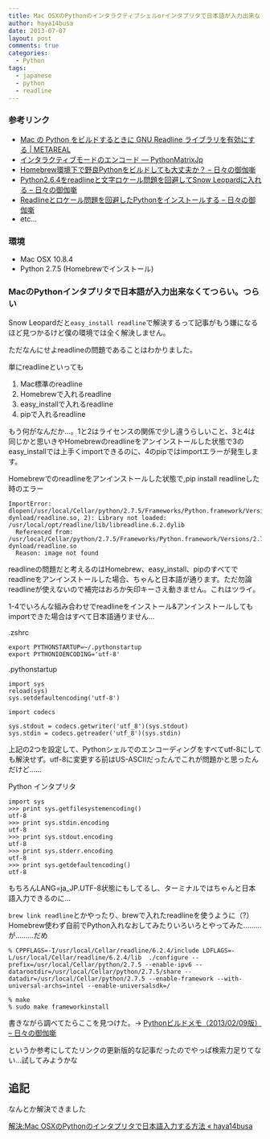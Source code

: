 ```yaml
---
title: Mac OSXのPythonのインタラクティブシェルorインタプリタで日本語が入力出来なくてつらい
author: haya14busa
date: 2013-07-07
layout: post
comments: true
categories:
  - Python
tags:
  - japanese
  - python
  - readline
---
```

### 参考リンク

*   [Mac の Python をビルドするときに GNU Readline ライブラリを有効にする | METAREAL][1]
*   [インタラクティブモードのエンコード — PythonMatrixJp][2]
*   [Homebrew環境下で野良Pythonをビルドしても大丈夫か？ &#8211; 日々の御伽噺][3]
*   [Python2.6.4をreadlineと文字ロケール問題を回避してSnow Leopardに入れる &#8211; 日々の御伽噺][4]
*   [Readlineとロケール問題を回避したPythonをインストールする &#8211; 日々の御伽噺][5]
*   etc…

### 環境

*   Mac OSX 10.8.4
*   Python 2.7.5 (Homebrewでインストール)

### MacのPythonインタプリタで日本語が入力出来なくてつらい。つらい

Snow Leopardだと`easy_install readline`で解決するって記事がもう嫌になるほど見つかるけど僕の環境では全く解決しません。

ただなんにせよreadlineの問題であることはわかりました。

単にreadlineといっても

1.  Mac標準のreadline
2.  Homebrewで入れるreadline
3.  easy_installで入れるreadline
4.  pipで入れるreadline

もう何がなんだか…。1と2はライセンスの関係で少し違うらしいこと、3と4は同じかと思いきやHomebrewのreadlineをアンインストールした状態で3のeasy_installでは上手くimportできるのに、4のpipではimportエラーが発生します。

Homebrewでのreadlineをアンインストールした状態で,pip install readlineした時のエラー

    ImportError: dlopen(/usr/local/Cellar/python/2.7.5/Frameworks/Python.framework/Versions/2.7/lib/python2.7/lib-dynload/readline.so, 2): Library not loaded: /usr/local/opt/readline/lib/libreadline.6.2.dylib
      Referenced from: /usr/local/Cellar/python/2.7.5/Frameworks/Python.framework/Versions/2.7/lib/python2.7/lib-dynload/readline.so
      Reason: image not found
    

readlineの問題だと考えるのはHomebrew、easy_install、pipのすべてでreadlineをアンインストールした場合、ちゃんと日本語が通ります。ただ勿論readlineが使えないので補完はおろか矢印キーさえ動きません。これはツライ。

1-4でいろんな組み合わせでreadlineをインストール&アンインストールしてもimportできた場合はすべて日本語通りません…

.zshrc

    export PYTHONSTARTUP=~/.pythonstartup
    export PYTHONIOENCODING='utf-8'
    

.pythonstartup

    import sys
    reload(sys)
    sys.setdefaultencoding('utf-8')
    
    import codecs
    
    sys.stdout = codecs.getwriter('utf_8')(sys.stdout)
    sys.stdin = codecs.getreader('utf_8')(sys.stdin)
    

上記の2つを設定して、Pythonシェルでのエンコーディングをすべてutf-8にしても解決せず。utf-8に変更する前はUS-ASCIIだったんでこれが問題かと思ったんだけど……

Python インタプリタ

    import sys
    >>> print sys.getfilesystemencoding()
    utf-8
    >>> print sys.stdin.encoding
    utf-8
    >>> print sys.stdout.encoding
    utf-8
    >>> print sys.stderr.encoding
    utf-8
    >>> print sys.getdefaultencoding()
    utf-8
    

もちろんLANG=ja_JP.UTF-8状態にもしてるし、ターミナルではちゃんと日本語入力できるのに…

`brew link readline`とかやったり、brewで入れたreadlineを使うように（?）Homebrew使わず自前でPython入れなおしてみたりいろいろとやってみた………が………だめ

    % CPPFLAGS=-I/usr/local/Cellar/readline/6.2.4/include LDFLAGS=-L/usr/local/Cellar/readline/6.2.4/lib  ./configure --prefix=/usr/local/Cellar/python/2.7.5 --enable-ipv6 --datarootdir=/usr/local/Cellar/python/2.7.5/share --datadir=/usr/local/Cellar/python/2.7.5 --enable-framework --with-universal-archs=intel --enable-universalsdk=/
    
    % make
    % sudo make frameworkinstall
    

書きながら調べてたらここを見つけた。-> [Pythonビルドメモ（2013/02/09版） &#8211; 日々の御伽噺][6]

というか参考にしてたリンクの更新版的な記事だったのでやっぱ検索力足りてない…試してみようかな

## 追記

なんとか解決できました

[解決:Mac OSXのPythonのインタプリタで日本語入力する方法 « haya14busa][7]

 [1]: http://www.metareal.org/2008/04/11/building-readline-enabled-python-on-mac/
 [2]: http://python.matrix.jp/pages/tips/compatibility/interact_encoding.html
 [3]: http://raydive.hatenablog.jp/entry/20100925/1285414097
 [4]: http://raydive.hatenablog.jp/entry/20100207/1265555421
 [5]: http://raydive.hatenablog.jp/entry/20090111/1231694394
 [6]: http://raydive.hatenablog.jp/entry/2013/02/09/120000
 [7]: http://haya14busa.com/mac-python-readline-input-japanese/
